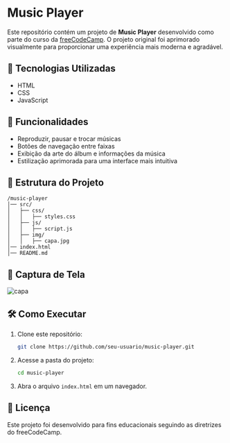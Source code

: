 # Music Player

Este repositório contém um projeto de **Music Player** desenvolvido como parte do curso da [freeCodeCamp](https://www.freecodecamp.org/). O projeto original foi aprimorado visualmente para proporcionar uma experiência mais moderna e agradável.

## 🚀 Tecnologias Utilizadas
- HTML
- CSS
- JavaScript

## 🎵 Funcionalidades
- Reproduzir, pausar e trocar músicas
- Botões de navegação entre faixas
- Exibição da arte do álbum e informações da música
- Estilização aprimorada para uma interface mais intuitiva

## 📂 Estrutura do Projeto
```
/music-player
│── src/
│   ├── css/
│   │   ├── styles.css
│   ├── js/
│   │   ├── script.js
│   ├── img/
│   │   ├── capa.jpg
│── index.html
│── README.md
```

## 📸 Captura de Tela

![capa](https://github.com/user-attachments/assets/3560de68-9ab1-41da-9d3f-f82305b6cdea)

## 🛠️ Como Executar
1. Clone este repositório:
   ```sh
   git clone https://github.com/seu-usuario/music-player.git
   ```
2. Acesse a pasta do projeto:
   ```sh
   cd music-player
   ```
3. Abra o arquivo `index.html` em um navegador.

## 📜 Licença
Este projeto foi desenvolvido para fins educacionais seguindo as diretrizes do freeCodeCamp.

